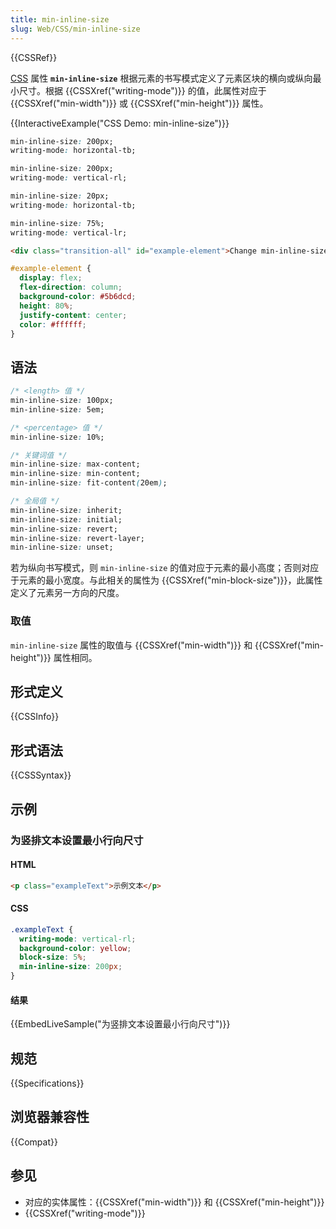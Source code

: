 ```yaml
---
title: min-inline-size
slug: Web/CSS/min-inline-size
---
```


{{CSSRef}}

[CSS](/zh-CN/docs/Web/CSS) 属性 **`min-inline-size`** 根据元素的书写模式定义了元素区块的横向或纵向最小尺寸。根据 {{CSSXref("writing-mode")}} 的值，此属性对应于 {{CSSXref("min-width")}} 或 {{CSSXref("min-height")}} 属性。

{{InteractiveExample("CSS Demo: min-inline-size")}}

```css interactive-example-choice
min-inline-size: 200px;
writing-mode: horizontal-tb;
```

```css interactive-example-choice
min-inline-size: 200px;
writing-mode: vertical-rl;
```

```css interactive-example-choice
min-inline-size: 20px;
writing-mode: horizontal-tb;
```

```css interactive-example-choice
min-inline-size: 75%;
writing-mode: vertical-lr;
```

```html interactive-example
<div class="transition-all" id="example-element">Change min-inline-size</div>
```

```css interactive-example
#example-element {
  display: flex;
  flex-direction: column;
  background-color: #5b6dcd;
  height: 80%;
  justify-content: center;
  color: #ffffff;
}
```

## 语法

```css
/* <length> 值 */
min-inline-size: 100px;
min-inline-size: 5em;

/* <percentage> 值 */
min-inline-size: 10%;

/* 关键词值 */
min-inline-size: max-content;
min-inline-size: min-content;
min-inline-size: fit-content(20em);

/* 全局值 */
min-inline-size: inherit;
min-inline-size: initial;
min-inline-size: revert;
min-inline-size: revert-layer;
min-inline-size: unset;
```

若为纵向书写模式，则 `min-inline-size` 的值对应于元素的最小高度；否则对应于元素的最小宽度。与此相关的属性为 {{CSSXref("min-block-size")}}，此属性定义了元素另一方向的尺度。

### 取值

`min-inline-size` 属性的取值与 {{CSSXref("min-width")}} 和 {{CSSXref("min-height")}} 属性相同。

## 形式定义

{{CSSInfo}}

## 形式语法

{{CSSSyntax}}

## 示例

### 为竖排文本设置最小行向尺寸

#### HTML

```html
<p class="exampleText">示例文本</p>
```

#### CSS

```css
.exampleText {
  writing-mode: vertical-rl;
  background-color: yellow;
  block-size: 5%;
  min-inline-size: 200px;
}
```

#### 结果

{{EmbedLiveSample("为竖排文本设置最小行向尺寸")}}

## 规范

{{Specifications}}

## 浏览器兼容性

{{Compat}}

## 参见

- 对应的实体属性：{{CSSXref("min-width")}} 和 {{CSSXref("min-height")}}
- {{CSSXref("writing-mode")}}
